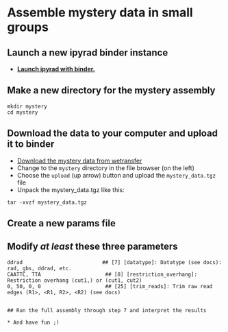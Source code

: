 # Assemble mystery data in small groups

## Launch a new ipyrad binder instance
* [**Launch ipyrad with binder.**](https://mybinder.org/v2/gh/dereneaton/ipyrad/master)

## Make a new directory for the mystery assembly

```
mkdir mystery
cd mystery
```

## Download the data to your computer and upload it to binder
* [Download the mystery data from wetransfer](https://wetransfer.com/downloads/905dae3fc25d91ea1f238aea771f716020240807114837/16099c)
* Change to the `mystery` directory in the file browser (on the left)
* Choose the `upload` (up arrow) button and upload the `mystery_data.tgz` file
* Unpack the mystery_data.tgz like this:
```
tar -xvzf mystery_data.tgz
```

## Create a new params file

## Modify *at least* these three parameters

```
ddrad                          ## [7] [datatype]: Datatype (see docs): rad, gbs, ddrad, etc.
CAATTC, TTA                     ## [8] [restriction_overhang]: Restriction overhang (cut1,) or (cut1, cut2)
0, 50, 0, 0                     ## [25] [trim_reads]: Trim raw read edges (R1>, <R1, R2>, <R2) (see docs)
```

```

## Run the full assembly through step 7 and interpret the results

* And have fun ;)

